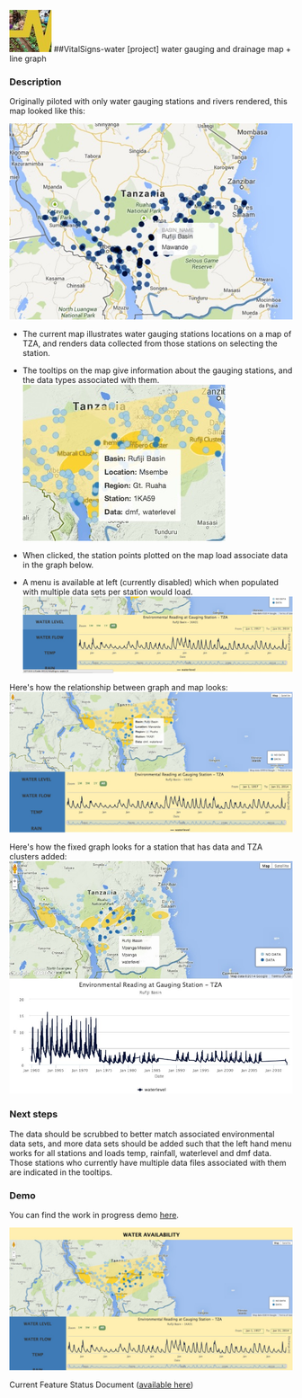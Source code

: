 ![VS-logo](https://raw.githubusercontent.com/auremoser/VitalSigns-climate/master/assets/logo-small.jpg)
##VitalSigns-water
[project] water gauging and drainage map + line graph

### Description
Originally piloted with only water gauging stations and rivers rendered, this map looked like this:

![Water Gauge + Drain](https://raw.githubusercontent.com/auremoser/VitalSigns-water/gh-pages/assets/TZA-sagcot.jpg)

* The current map illustrates water gauging stations locations on a map of TZA, and renders data collected from those stations on selecting the station.
* The tooltips on the map give information about the gauging stations, and the data types associated with them.  
![VS Tooltip](https://raw.githubusercontent.com/auremoser/VitalSigns-water/gh-pages/assets/VS-tooltip.jpg)

* When clicked, the station points plotted on the map load associate data in the graph below.
* A menu is available at left (currently disabled) which when populated with multiple data sets per station would load.
![VS Menu](https://raw.githubusercontent.com/auremoser/VitalSigns-water/gh-pages/assets/VS-menu.jpg)


Here's how the relationship between graph and map looks:
~~![Map of Gauging Station Data](https://raw.githubusercontent.com/auremoser/VitalSigns-water/gh-pages/assets/VS-watermashup.jpg)~~

Here's how the fixed graph looks for a station that has data and TZA clusters added:
![Clusters!](https://raw.githubusercontent.com/auremoser/VitalSigns-water/gh-pages/assets/TZA_clusters.jpg)

### Next steps
The data should be scrubbed to better match associated environmental data sets, and more data sets should be added such that the left hand menu works for all stations and loads temp, rainfall, waterlevel and dmf data. Those stations who currently have multiple data files associated with them are indicated in the tooltips.

### Demo
You can find the work in progress demo [here](http://auremoser.github.io/VitalSigns-water/).

![VitalSigns Final](https://raw.githubusercontent.com/auremoser/VitalSigns-water/gh-pages/assets/VS-final.jpg)

Current Feature Status Document ([available here](https://docs.google.com/a/ushahidi.com/document/d/1EqgVCw-hSaYcjneleup-y-xz5_h9r--00TGQq7DUSuQ/edit#))
